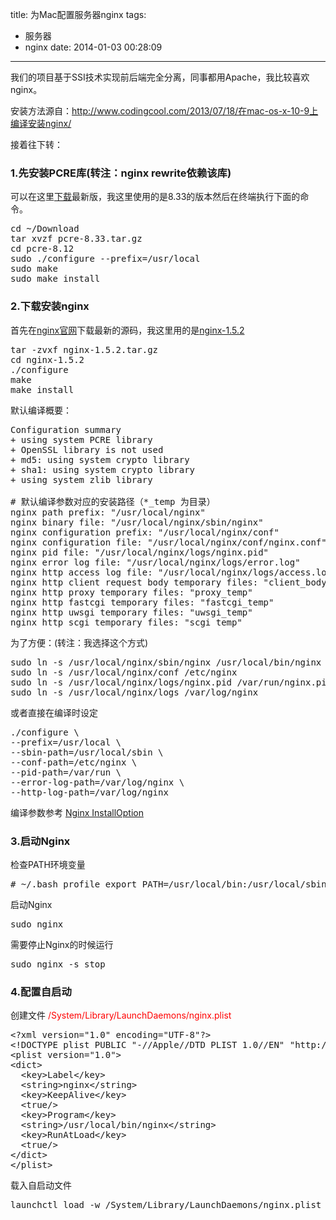 title: 为Mac配置服务器nginx
tags:
  - 服务器
  - nginx
date: 2014-01-03 00:28:09
---

我们的项目基于SSI技术实现前后端完全分离，同事都用Apache，我比较喜欢nginx。

安装方法源自：http://www.codingcool.com/2013/07/18/在mac-os-x-10-9上编译安装nginx/

接着往下转：<span id="more-1053"></span>

### 1.先安装PCRE库(转注：nginx rewrite依赖该库)

可以在这里[下载](http://www.pcre.org/)最新版，我这里使用的是8.33的版本然后在终端执行下面的命令。

<pre>cd ~/Download
tar xvzf pcre-8.33.tar.gz
cd pcre-8.12
sudo ./configure --prefix=/usr/local
sudo make
sudo make install</pre>

### 2.下载安装nginx

首先在[nginx官网](http://nginx.org/ "nginx")下载最新的源码，我这里用的是[nginx-1.5.2](http://nginx.org/download/nginx-1.5.2.tar.gz)

<pre>tar -zvxf nginx-1.5.2.tar.gz
cd nginx-1.5.2
./configure
make
make install</pre>

默认编译概要：

<pre>Configuration summary
+ using system PCRE library
+ OpenSSL library is not used
+ md5: using system crypto library
+ sha1: using system crypto library
+ using system zlib library

# 默认编译参数对应的安装路径（*_temp 为目录）
nginx path prefix: "/usr/local/nginx"
nginx binary file: "/usr/local/nginx/sbin/nginx"
nginx configuration prefix: "/usr/local/nginx/conf"
nginx configuration file: "/usr/local/nginx/conf/nginx.conf"
nginx pid file: "/usr/local/nginx/logs/nginx.pid"
nginx error log file: "/usr/local/nginx/logs/error.log"
nginx http access log file: "/usr/local/nginx/logs/access.log"
nginx http client request body temporary files: "client_body_temp"
nginx http proxy temporary files: "proxy_temp"
nginx http fastcgi temporary files: "fastcgi_temp"
nginx http uwsgi temporary files: "uwsgi_temp"
nginx http scgi temporary files: "scgi_temp"</pre>

为了方便：(转注：我选择这个方式)

<pre>sudo ln -s /usr/local/nginx/sbin/nginx /usr/local/bin/nginx
sudo ln -s /usr/local/nginx/conf /etc/nginx
sudo ln -s /usr/local/nginx/logs/nginx.pid /var/run/nginx.pid
sudo ln -s /usr/local/nginx/logs /var/log/nginx</pre>

或者直接在编译时设定

<pre>./configure \
--prefix=/usr/local \
--sbin-path=/usr/local/sbin \
--conf-path=/etc/nginx \
--pid-path=/var/run \
--error-log-path=/var/log/nginx \
--http-log-path=/var/log/nginx</pre>

编译参数参考 [Nginx InstallOption](http://wiki.nginx.org/InstallOptions)

### 3.启动Nginx

检查PATH环境变量

<pre># ~/.bash_profile export PATH=/usr/local/bin:/usr/local/sbin:$PATH</pre>

启动Nginx

<pre>sudo nginx</pre>

需要停止Nginx的时候运行

<pre>sudo nginx -s stop</pre>

### 4.配置自启动

创建文件 <span style="color: #ff0000;">/System/Library/LaunchDaemons/nginx.plist</span>

<pre>&lt;?xml version="1.0" encoding="UTF-8"?&gt;
&lt;!DOCTYPE plist PUBLIC "-//Apple//DTD PLIST 1.0//EN" "http://www.apple.com/DTDs/PropertyList-1.0.dtd"&gt;
&lt;plist version="1.0"&gt;
&lt;dict&gt;
  &lt;key&gt;Label&lt;/key&gt;
  &lt;string&gt;nginx&lt;/string&gt;
  &lt;key&gt;KeepAlive&lt;/key&gt;
  &lt;true/&gt;
  &lt;key&gt;Program&lt;/key&gt;
  &lt;string&gt;/usr/local/bin/nginx&lt;/string&gt;
  &lt;key&gt;RunAtLoad&lt;/key&gt;
  &lt;true/&gt;
&lt;/dict&gt;
&lt;/plist&gt;
</pre>

载入自启动文件

<pre>launchctl load -w /System/Library/LaunchDaemons/nginx.plist</pre>